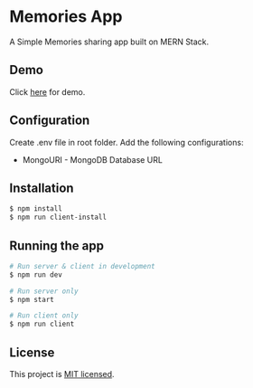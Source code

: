 # Memories App

A Simple Memories sharing app built on MERN Stack.

## Demo

Click [here](https://memoriescherished.herokuapp.com/) for demo.

## Configuration

Create .env file in root folder. Add the following configurations:

- MongoURI - MongoDB Database URL

## Installation

```bash
$ npm install
$ npm run client-install
```

## Running the app

```bash
# Run server & client in development
$ npm run dev

# Run server only
$ npm start

# Run client only
$ npm run client
```

## License

This project is [MIT licensed](LICENSE).
